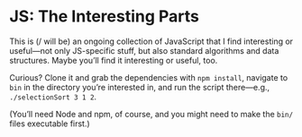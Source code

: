 JS: The Interesting Parts
=========================

This is (/ will be) an ongoing collection of JavaScript that I find interesting or useful&mdash;not only JS-specific stuff, but also standard algorithms and data structures. Maybe you&rsquo;ll find it interesting or useful, too.

Curious? Clone it and grab the dependencies with `npm install`, navigate to `bin` in the directory you&rsquo;re interested in, and run the script there&mdash;e.g., `./selectionSort 3 1 2`. 

(You&rsquo;ll need Node and npm, of course, and you might need to make the `bin/` files executable first.)